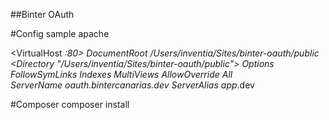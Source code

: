 ##Binter OAuth

#Config sample apache

<VirtualHost *:80>
	DocumentRoot /Users/inventia/Sites/binter-oauth/public
	<Directory "/Users/inventia/Sites/binter-oauth/public">
		Options FollowSymLinks Indexes MultiViews
		AllowOverride All
	</Directory>	
	ServerName oauth.bintercanarias.dev
	ServerAlias app*.dev
</VirtualHost>

#Composer
composer install